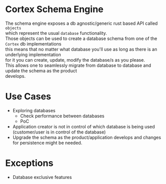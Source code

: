 # Cortex Schema Engine

The schema engine exposes a db agnostic/generic rust based API called `objects`  
which represent the usual `database` functionality.  
Those objects can be used to create a database schema from one of the `Cortex` db implementations  
this means that no matter what database you'll use as long as there is an underlying implementation  
for it you can create, update, modify the database/s as you please.  
This allows one to seamlessly migrate from database to database and update the schema as the product  
develops.

# Use Cases

- Exploring databases
  - Check performance between databases
  - PoC
- Application creator is not in control of which database is being used (customer/user is in control of the database)
- Upgrade the schema as the product/application develops and changes for persistence might be needed.

# Exceptions

- Database exclusive features
